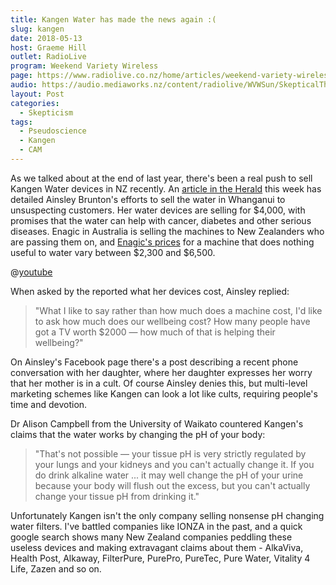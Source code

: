 ```yaml
---
title: Kangen Water has made the news again :(
slug: kangen
date: 2018-05-13
host: Graeme Hill
outlet: RadioLive
program: Weekend Variety Wireless
page: https://www.radiolive.co.nz/home/articles/weekend-variety-wireless/2018/05/skeptical-thoughts--healing-crystals---wondermins.html
audio: https://audio.mediaworks.nz/content/radiolive/WVWSun/SkepticalThoughts13_05_18.mp3
layout: Post
categories:
  - Skepticism
tags:
  - Pseudoscience
  - Kangen
  - CAM
---
```


As we talked about at the end of last year, there's been a real push to sell Kangen Water devices in NZ recently. An [article in the Herald](https://www.nzherald.co.nz/nz/news/article.cfm?c_id=1&objectid=12047470) this week has detailed Ainsley Brunton's efforts to sell the water in Whanganui to unsuspecting customers. Her water devices are selling for $4,000, with promises that the water can help with cancer, diabetes and other serious diseases. Enagic in Australia is selling the machines to New Zealanders who are passing them on, and [Enagic's prices](https://store.enagic.com/au/machines.html?dir=desc&order=price) for a machine that does nothing useful to water vary between $2,300 and $6,500.

<!-- more -->

@[youtube](https://youtu.be/jdUHnpx_Q_w)

When asked by the reported what her devices cost, Ainsley replied:

> "What I like to say rather than how much does a machine cost, I'd like to ask how much does our wellbeing cost? How many people have got a TV worth $2000 — how much of that is helping their wellbeing?"

On Ainsley's Facebook page there's a post describing a recent phone conversation with her daughter, where her daughter expresses her worry that her mother is in a cult. Of course Ainsley denies this, but multi-level marketing schemes like Kangen can look a lot like cults, requiring people's time and devotion.

Dr Alison Campbell from the University of Waikato countered Kangen's claims that the water works by changing the pH of your body:

> "That's not possible — your tissue pH is very strictly regulated by your lungs and your kidneys and you can't actually change it. If you do drink alkaline water ... it may well change the pH of your urine because your body will flush out the excess, but you can't actually change your tissue pH from drinking it."

Unfortunately Kangen isn't the only company selling nonsense pH changing water filters. I've battled companies like IONZA in the past, and a quick google search shows many New Zealand companies peddling these useless devices and making extravagant claims about them - AlkaViva, Health Post, Alkaway, FilterPure, PurePro, PureTec, Pure Water, Vitality 4 Life, Zazen and so on.
